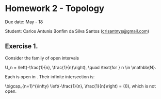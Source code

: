 # Homework 2 - Topology

Due date: May - 18

Student: Carlos Antunis Bonfim da Silva Santos ([crlsantnys@gmail.com](mailto:crlsantnys@gmail.com))

## Exercise 1.

Consider the family of open intervals

U_n = \left(-\frac{1}{n}, \frac{1}{n}\right), \quad \text{for } n \in \mathbb{N}.

Each  is open in . Their infinite intersection is:

\bigcap_{n=1}^{\infty} \left(-\frac{1}{n}, \frac{1}{n}\right) = \{0\}, which is not open.